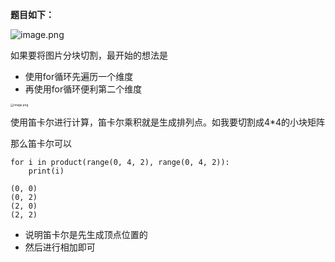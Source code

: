 **题目如下：**

![image.png](http://ww1.sinaimg.cn/large/005KJzqrly1got2gb4ifkj314q0cwkd3.jpg)

如果要将图片分块切割，最开始的想法是

- 使用for循环先遍历一个维度
- 再使用for循环便利第二个维度

<img src="http://ww1.sinaimg.cn/large/005KJzqrly1got2m3y24aj30f00gu108.jpg" alt="image.png" style="zoom:33%;" />

使用笛卡尔进行计算，笛卡尔乘积就是生成排列点。如我要切割成4\*4的小块矩阵

那么笛卡尔可以

```
for i in product(range(0, 4, 2), range(0, 4, 2)):
    print(i)
    
(0, 0)
(0, 2)
(2, 0)
(2, 2)
```

- 说明笛卡尔是先生成顶点位置的
- 然后进行相加即可




